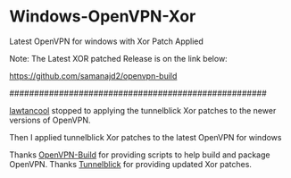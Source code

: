 # Windows-OpenVPN-Xor
Latest OpenVPN for windows with Xor Patch Applied

Note: The Latest XOR patched Release is on the link below:

https://github.com/samanajd2/openvpn-build

####################################################

[lawtancool](https://github.com/lawtancool/openvpn-windows-xor) stopped to applying the tunnelblick Xor patches to the newer versions of OpenVPN.



Then I applied tunnelblick Xor patches to the latest OpenVPN for windows


Thanks [OpenVPN-Build](https://github.com/OpenVPN/openvpn-build) for providing scripts to help build and package OpenVPN.
Thanks [Tunnelblick](https://github.com/Tunnelblick/Tunnelblick/tree/master/third_party/sources/openvpn) for providing updated Xor patches.


